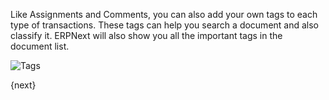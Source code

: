 Like Assignments and Comments, you can also add your own tags to each type of transactions. These tags can help you search a document and also classify it. ERPNext will also show you all the important tags in the document list.

![Tags]({{docs_base_url}}/assets/old_images/erpnext/tags-in-list.png)

{next}
